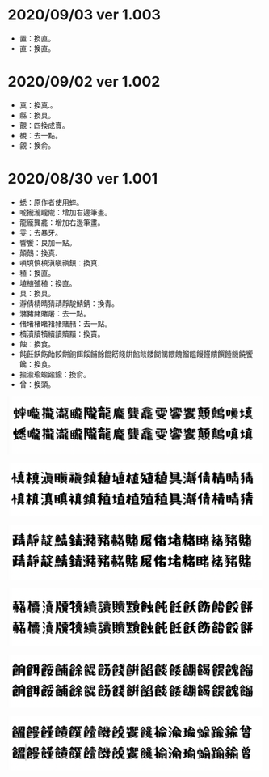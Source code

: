 # 2020/09/03 ver 1.003
* 置：換直。
* 直：換直。

# 2020/09/02 ver 1.002
* 真：換真.。
* 縣：換具。
* 覿：四換成賣。
* 覩：去一點。
* 覦：換俞。

# 2020/08/30 ver 1.001
* 蟋：原作者使用蟀。
* 嚨攏瀧矓隴：增加右邊筆畫。
* 龍龐龔龕：增加右邊筆畫。
* 雯：去暴牙。
* 響饗：良加一點。
* 顛鷏：換真. 
* 嗔填慎槙滇瞋禛鎮：換真. 
* 稙：換直。
* 埴植殖稙：換直。
* 具：換具。
* 瀞倩棈睛猜靕靜靛鯖錆：換青。
* 瀦豬赭賭屠：去一點。
* 偖堵楮睹褚豬賭赭：去一點。
* 櫝瀆牘犢續讀贖黷：換賣。
* 蝕：換食。
* 飩飪飫飭飴餃餅餉餌餒餔餘餛餝餞餠餡餤餧餬餲餵餽餾饂饅饉饋饌饐饑饒饗饞：換食。
* 揄渝瑜蝓踰鍮：換俞。
* 曾：換頭。

![1.001.01](https://github.com/max32002/nanifont/raw/master/preview/change-1.001.01.png)

![1.001.02](https://github.com/max32002/nanifont/raw/master/preview/change-1.001.02.png)

![1.001.03](https://github.com/max32002/nanifont/raw/master/preview/change-1.001.03.png)

![1.001.04](https://github.com/max32002/nanifont/raw/master/preview/change-1.001.04.png)

![1.001.05](https://github.com/max32002/nanifont/raw/master/preview/change-1.001.05.png)

![1.001.06](https://github.com/max32002/nanifont/raw/master/preview/change-1.001.06.png)

